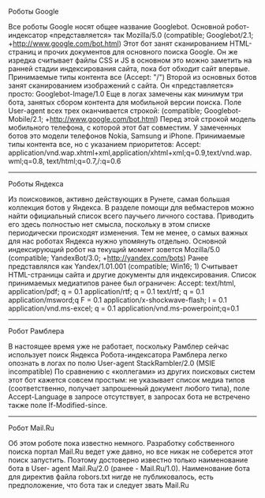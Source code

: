 Роботы Google

Все роботы Google носят общее название Googlebot. Основной робот-индексатор «представляется» так Mozilla/5.0 (compatible; Googlebot/2.1; +http://www.google.com/bot.html)
Этот бот занят сканированием НТМL-страниц и прочих документов для основного поиска Google. Он же изредка считывает файлы CSS и JS в основном это можно заметить на ранней стадии индексирования сайта, пока бот обходит сайт впервые. Принимаемые типы контента все (Ассерt: "/")
Второй из основных ботов занят сканированием изображений с сайта. Он «представляется» просто:
Googlebot-Image/1.0
Еще в логах замечены как минимум три бота, занятых сбором контента для мобильной версии поиска. Поле User-agent всех трех оканчивается строкой:
(compatible; Googlebot-Mobile/2.1; +http://www.google.com/bot.html)
Перед этой строкой модель мобильного телефона, с которой этот бат совместим. У замеченных ботов это модели телефонов Nokia, Samsung и iPhone. Принимаемые типы контента все, но с указанием приоритетов:
Accept: application/vnd.wap.xhtml+xml,application/xhtml+xml;q=0.9,text/vnd.wap.wml;q=0.8, text/html;q=0.7,/:q=0.6

---

Роботы Яндекса

Из поисковиков, активно действующих в Рунете, самая большая коллекция ботов у Яндекса. В разделе помощи для вебмастеров можно найти официальный список всего паучьего личного состава. Приводить его здесь полностью нет смысла, поскольку в этом списке периодически происходят изменения.
Тем не менее, о самых важных для нас роботах Яндекса нужно упомянуть отдельно.
Основной индексирующий робот на текущий момент зовется
Mozilla/5.0 (compatible; YandexBot/3.0; +http://yandex.com/bots)
Ранее представлялся как
Yandex/1.01.001 (compatible; Win16; 1)
Считывает НТМL-страницы сайта и другие документы для индексирования. Список принимаемых медиатипов ранее был ограничен:
Accept: text/html, application/pdf; q = 0.1 application/rtf; q = 0.1 text/rtf; q = 0.1 application/msword;q F = 0.1 application/x-shockwave-flash; l = 0.1 application/vnd.ms-excel; q = 0.1 application/vnd.ms-powerpoint;q=0.1

---

Робот Рамблера

В настоящее время уже не работает, поскольку Рамблер сейчас использует поиск Яндекса Робота-индексатора Рамблера легко опознать в логах по полю
User-agent StackRambler/2.0 (MSIE incompatible)
По сравнению с «коллегами» из других поисковых систем этот бот кажется совсем простым: не указывает список медиа типов (соответственно, получает запрошенный документ любого типа), поле Аccept-Language в запросе отсутствует, в запросах бота не встречено также поле If-Modified-since.

---

Робот Mail.Ru

Об этом роботе пока известно немного. Разработку собственного поиска портал Mail.Ru ведет уже давно, но все никак не соберется этот поиск запустить. Поэтому достоверно известно только наименование бота в User- agent Mail.Ru/2.0 (ранее - Mail.Ru/1.0). Наименование бота для директив файла robors.txt нигде не публиковалось, есть предположение, что бота так и следует звать Mail.Ru

